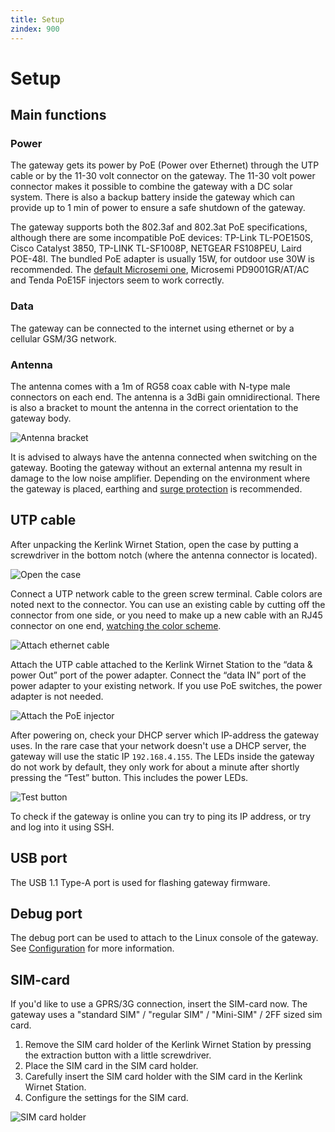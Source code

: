 ```yaml
---
title: Setup
zindex: 900
---
```


# Setup

## Main functions

### Power

The gateway gets its power by PoE (Power over Ethernet) through the UTP cable or by the 11-30 volt connector on the gateway. The 11-30 volt power connector makes it possible to combine the gateway with a DC solar system. There is also a backup battery inside the gateway which can provide up to 1 min of power to ensure a safe shutdown of the gateway.

The gateway supports both the 802.3af and 802.3at PoE specifications, although there are some incompatible PoE devices: TP-Link TL-POE150S, Cisco Catalyst 3850, TP-LINK TL-SF1008P, NETGEAR FS108PEU, Laird POE-48I. The bundled PoE adapter is usually 15W, for outdoor use 30W is recommended. The [default Microsemi one](https://www.microsemi.com/product-directory/single-port-non-rackmount-midspans/3931-pd-3501g-ac), Microsemi PD9001GR/AT/AC and Tenda PoE15F injectors seem to work correctly.

### Data

The gateway can be connected to the internet using ethernet or by a cellular GSM/3G network.

### Antenna

The antenna comes with a 1m of RG58 coax cable with N-type male connectors on each end. The antenna is a 3dBi gain omnidirectional. There is also a bracket to mount the antenna in the correct orientation to the gateway body.

![Antenna bracket](kerlink-antenna.jpg)

It is advised to always have the antenna connected when switching on the gateway. Booting the gateway without an external antenna my result in damage to the low noise amplifier. Depending on the environment where the gateway is placed, earthing and [surge protection](../lightning-protection.md) is recommended.

## UTP cable

After unpacking the Kerlink Wirnet Station, open the case by putting a screwdriver in the bottom notch (where the antenna connector is located).

![Open the case](utp-1.jpg)

Connect a UTP network cable to the green screw terminal. Cable colors are noted next to the connector. You can use an existing cable by cutting off the connector from one side, or you need to make up a new cable with an RJ45 connector on one end, [watching the color scheme](https://en.wikipedia.org/wiki/TIA/EIA-568).

![Attach ethernet cable](kerlink-ethernet-connection.jpg)

Attach the UTP cable attached to the Kerlink Wirnet Station to the “data & power Out” port of the power adapter. Connect the “data IN” port of the power adapter to your existing network. If you use PoE switches, the power adapter is not needed.

![Attach the PoE injector](utp-2.jpg)

After powering on, check your DHCP server which IP-address the gateway uses. In the rare case that your network doesn't use a DHCP server, the gateway will use the static IP `192.168.4.155`. The LEDs inside the gateway do not work by default, they only work for about a minute after shortly pressing the “Test” button. This includes the power LEDs.

![Test button](utp-3.jpg)

To check if the gateway is online you can try to ping its IP address, or try and log into it using SSH.

## USB port

The USB 1.1 Type-A port is used for flashing gateway firmware.

## Debug port

The debug port can be used to attach to the Linux console of the gateway. See [Configuration](config.md) for more information.

## SIM-card

If you'd like to use a GPRS/3G connection, insert the SIM-card now. The gateway uses a "standard SIM" / "regular SIM" / "Mini-SIM" / 2FF sized sim card.

1. Remove the SIM card holder of the Kerlink Wirnet Station by pressing the extraction button with a little screwdriver.
2. Place the SIM card in the SIM card holder.
3. Carefully insert the SIM card holder with the SIM card in the Kerlink Wirnet Station.
4. Configure the settings for the SIM card.

![SIM card holder](sim.png)
